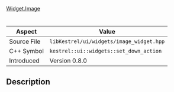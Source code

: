 [Widget.Image](index.md)
# 
| Aspect | Value |
| --- | --- |
| Source File | `libKestrel/ui/widgets/image_widget.hpp` |
| C++ Symbol | `kestrel::ui::widgets::set_down_action` |
| Introduced | Version 0.8.0 |
## Description
